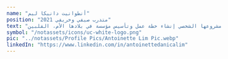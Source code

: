 ```yaml
---
name: "أنطوانيت دانيكا ليم"
position: "متدرب صيفي وخريفي 2021"
text: "خلال فترة تدريبها، قامت أنطوانيت بمساعدتنا في البحث والتطوير الإضافي نحو مذكرة الفهم لاقتراح صندوق المناخ الأخضر. تتضمن مشروعها الشخصي إنشاء خطة عمل وتأسيس مؤسسة في بلادها الأم، الفلبين."
symbol: "/notassets/icons/uc-white-logo.png"
pic: "../notassets/Profile Pics/Antoinette Lim Pic.webp"
linkedIn: "https://www.linkedin.com/in/antoinettedanicalim"
---
```

